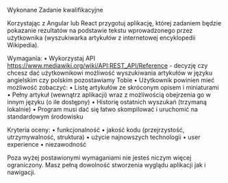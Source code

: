 
Wykonane Zadanie kwalifikacyjne

Korzystając z Angular lub React przygotuj aplikację, której zadaniem będzie pokazanie
rezultatów na podstawie tekstu wprowadzonego przez użytkownika (wyszukiwarka artykułów
z internetowej encyklopedii Wikipedia).

Wymagania:
• Wykorzystaj API https://www.mediawiki.org/wiki/API:REST_API/Reference - decyzję czy
chcesz dać użytkownikowi możliwość wyszukiwania artykułów w języku angielskim czy
polskim pozostawiamy Tobie
• Użytkownik powinien mieć możliwość zobaczyć:
• Listę artykułów ze skróconym opisem i miniaturami
• Pełny artykuł (wewnątrz aplikacji) wraz z możliwością obejrzenia go w innym
języku (o ile dostępny)
• Historię ostatnich wyszukań (trzymaną lokalnie)
• Program musi dać się łatwo skompilować i uruchomić na standardowym środowisku

Kryteria oceny:
• funkcjonalność
• jakość kodu (przejrzystość, utrzymywalność, struktura)
• użycie najnowszych technologii
• user experience
• niezawodność

Poza wyżej postawionymi wymaganiami nie jesteś niczym więcej ograniczony. Masz pełną
dowolność stworzenia wyglądu aplikacji jak i nawigacji. 



